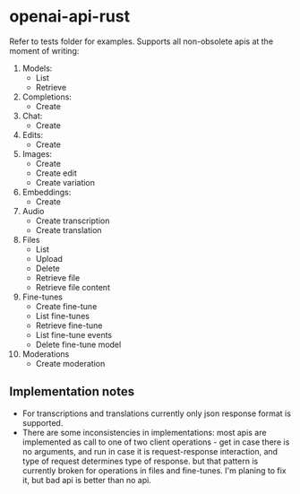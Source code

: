 # openai-api-rust

Refer to tests folder for examples.
Supports all non-obsolete apis at the moment of writing:
1. Models:
   - List
   - Retrieve
2. Completions:
   - Create
3. Chat:
   - Create
4. Edits:
   - Create
5. Images:
   - Create
   - Create edit
   - Create variation
6. Embeddings:
   - Create
7. Audio
   - Create transcription
   - Create translation
8. Files
   - List
   - Upload
   - Delete
   - Retrieve file
   - Retrieve file content
9. Fine-tunes
   - Create fine-tune
   - List fine-tunes
   - Retrieve fine-tune
   - List fine-tune events
   - Delete fine-tune model
10. Moderations
    - Create moderation

## Implementation notes
  - For transcriptions and translations currently only json response format is supported.
  - There are some inconsistencies in implementations:
most apis are implemented as call to one of two client operations - get in case there is no arguments,
and run in case it is request-response interaction, and type of request determines type of response.
but that pattern is currently broken for operations in files and fine-tunes.
I'm planing to fix it, but bad api is better than no api.
   